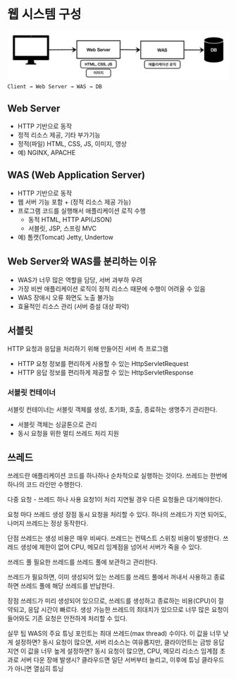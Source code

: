 # 웹 시스템 구성
![웹 시스템 구성](https://github.com/somminn/TIL/blob/main/image/%EC%8A%A4%ED%81%AC%EB%A6%B0%EC%83%B7%202025-04-15%20%EC%98%A4%ED%9B%84%202.47.50.png?raw=true)
`Client → Web Server → WAS → DB`

## Web Server
- HTTP 기반으로 동작 
- 정적 리소스 제공, 기타 부가기능 
- 정적(파일) HTML, CSS, JS, 이미지, 영상 
- 예) NGINX, APACHE

## WAS (Web Application Server)
- HTTP 기반으로 동작
- 웹 서버 기능 포함 + (정적 리소스 제공 가능)
- 프로그램 코드를 실행해서 애플리케이션 로직 수행
  - 동적 HTML, HTTP API(JSON)
  - 서블릿, JSP, 스프링 MVC
- 예) 톰캣(Tomcat) Jetty, Undertow

## Web Server와 WAS를 분리하는 이유
- WAS가 너무 많은 역할을 담당, 서버 과부하 우려 
- 가장 비싼 애플리케이션 로직이 정적 리소스 때문에 수행이 어려울 수 있음
- WAS 장애시 오류 화면도 노출 불가능
- 효율적인 리소스 관리 (서버 증설 대상 파악)

## 서블릿
HTTP 요청과 응답을 처리하기 위해 만들어진 서버 측 프로그램
- HTTP 요청 정보를 편리하게 사용할 수 있는 HttpServletRequest
- HTTP 응답 정보를 편리하게 제공할 수 있는 HttpServletResponse

### 서블릿 컨테이너
서블릿 컨테이너는 서블릿 객체를 생성, 초기화, 호출, 종료하는 생명주기 관리한다.
- 서블릿 객체는 싱글톤으로 관리
- 동시 요청을 위한 멀티 쓰레드 처리 지원



## 쓰레드
쓰레드란 애플리케이션 코드를 하나하나 순차적으로 실행하는 것이다.
쓰레드는 한번에 하나의 코드 라인만 수행한다.

다중 요청 - 쓰레드 하나 사용
요청1이 처리 지연될 경우 다른 요청들은 대기해야한다.


요청 마다 쓰레드 생성
장점
동시 요청을 처리할 수 있다.
하나의 쓰레드가 지연 되어도, 나머지 쓰레드는 정상 동작한다.

단점
쓰레드는 생성 비용은 매우 비싸다.
쓰레드는 컨텍스트 스위칭 비용이 발생한다.
쓰레드 생성에 제한이 없어 CPU, 메모리 임계점을 넘어서 서버가 죽을 수 있다.

쓰레드 풀
필요한 쓰레드를 쓰레드 풀에 보관하고 관리한다.

쓰레드가 필요하면, 이미 생성되어 있는 쓰레드를 쓰레드 풀에서 꺼내서 사용하고 종료하면 쓰레드 풀에 해당 쓰레드를 반납한다.

장점
쓰레드가 미리 생성되어 있으므로, 쓰레드를 생성하고 종료하는 비용(CPU)이 절약되고, 응답 시간이 빠르다.
생성 가능한 쓰레드의 최대치가 있으므로 너무 많은 요청이 들어와도 기존 요청은 안전하게 처리할 수 있다.


실무 팁
WAS의 주요 튜닝 포인트는 최대 쓰레드(max thread) 수이다.
이 값을 너무 낮게 설정하면? 동시 요청이 많으면, 서버 리소스는 여유롭지만, 클라이언트는 금방 응답 지연 
이 값을 너무 높게 설정하면? 동시 요청이 많으면, CPU, 메모리 리소스 임계점 초과로 서버 다운 
장애 발생시? 클라우드면 일단 서버부터 늘리고, 이후에 튜닝 클라우드가 아니면 열심히 튜닝  
